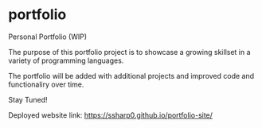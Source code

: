 # portfolio
Personal Portfolio (WIP)

The purpose of this portfolio project is to showcase a growing skillset in a variety of programming languages. 

The portfolio will be added with additional projects and improved code and functionaliry over time. 

Stay Tuned! 

Deployed website link: https://ssharp0.github.io/portfolio-site/